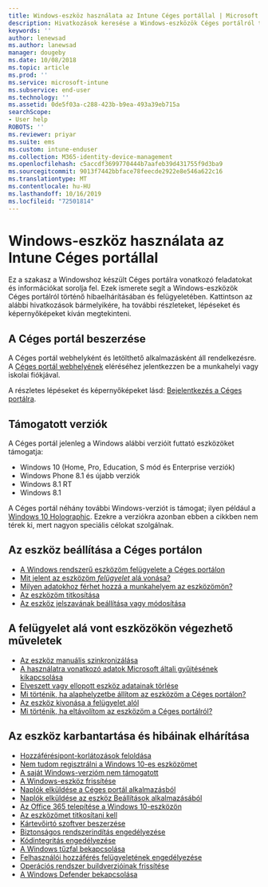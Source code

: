 ```yaml
---
title: Windows-eszköz használata az Intune Céges portállal | Microsoft Docs
description: Hivatkozások keresése a Windows-eszközök Céges portálról történő hibaelhárításához vagy felügyeletéhez
keywords: ''
author: lenewsad
ms.author: lanewsad
manager: dougeby
ms.date: 10/08/2018
ms.topic: article
ms.prod: ''
ms.service: microsoft-intune
ms.subservice: end-user
ms.technology: ''
ms.assetid: 0de5f03a-c288-423b-b9ea-493a39eb715a
searchScope:
- User help
ROBOTS: ''
ms.reviewer: priyar
ms.suite: ems
ms.custom: intune-enduser
ms.collection: M365-identity-device-management
ms.openlocfilehash: c5accdf3699770444b7aafeb39d431755f9d3ba9
ms.sourcegitcommit: 9013f7442bbface78feecde2922e8e546a622c16
ms.translationtype: MT
ms.contentlocale: hu-HU
ms.lasthandoff: 10/16/2019
ms.locfileid: "72501814"
---
```

# <a name="using-your-windows-device-with-intune-company-portal"></a>Windows-eszköz használata az Intune Céges portállal

Ez a szakasz a Windowshoz készült Céges portálra vonatkozó feladatokat és információkat sorolja fel. Ezek ismerete segít a Windows-eszközök Céges portálról történő hibaelhárításában és felügyeletében. Kattintson az alábbi hivatkozások bármelyikére, ha további részleteket, lépéseket és képernyőképeket kíván megtekinteni.  

## <a name="how-to-get-company-portal"></a>A Céges portál beszerzése
A Céges portál webhelyként és letölthető alkalmazásként áll rendelkezésre. A [Céges portál webhelyének](https://go.microsoft.com/fwlink/?linkid=2010980) eléréséhez jelentkezzen be a munkahelyi vagy iskolai fiókjával.  

A részletes lépéseket és képernyőképeket lásd: [Bejelentkezés a Céges portálra](https://docs.microsoft.com/intune-user-help/sign-in-to-the-company-portal).

## <a name="supported-versions"></a>Támogatott verziók

A Céges portál jelenleg a Windows alábbi verzióit futtató eszközöket támogatja:

* Windows 10 (Home, Pro, Education, S mód és Enterprise verziók)
* Windows Phone 8.1 és újabb verziók
* Windows 8.1 RT
* Windows 8.1

A Céges portál néhány további Windows-verziót is támogat; ilyen például a [Windows 10 Holographic](https://www.microsoft.com/hololens). Ezekre a verziókra azonban ebben a cikkben nem térek ki, mert nagyon speciális célokat szolgálnak.

## <a name="set-up-your-device-in-the-company-portal"></a>Az eszköz beállítása a Céges portálon
- [A Windows rendszerű eszközöm felügyelete a Céges portálon](windows-enrollment-company-portal.md)  
- [Mit jelent az eszközöm *felügyelet* alá vonása?](what-happens-if-you-install-the-company-portal-app-and-enroll-your-device-in-intune-windows.md)
- [Milyen adatokhoz férhet hozzá a munkahelyem az eszközömön?](what-info-can-your-company-see-when-you-enroll-your-device-in-intune.md)
- [Az eszközöm titkosítása](encrypt-your-device-windows.md)
- [Az eszköz jelszavának beállítása vagy módosítása](set-or-change-your-password-windows.md)

## <a name="things-you-can-do-after-your-device-is-enrolled-in-management"></a>A felügyelet alá vont eszközökön végezhető műveletek
- [Az eszköz manuális szinkronizálása](sync-your-device-manually-windows.md)
- [A használatra vonatkozó adatok Microsoft általi gyűjtésének kikapcsolása](turn-off-microsoft-usage-data-collection-windows.md)
- [Elveszett vagy ellopott eszköz adatainak törlése](reset-erase-your-device-cpwebsite.md)
- [Mi történik, ha alaphelyzetbe állítom az eszközöm a Céges portálon?](what-happens-if-you-reset-your-device-using-the-company-portal-windows.md)
- [Az eszköz kivonása a felügyelet alól](unenroll-your-device-from-intune-windows.md)
- [Mi történik, ha eltávolítom az eszközöm a Céges portálról?](what-happens-if-you-unenroll-your-device-from-intune-windows.md)

## <a name="troubleshoot-and-maintain-your-device"></a>Az eszköz karbantartása és hibáinak elhárítása
* [Hozzáférésipont-korlátozások feloldása](resolve-access-point-restrictions.md)
* [Nem tudom regisztrálni a Windows 10-es eszközömet](troubleshoot-your-windows-10-device-windows.md)
* [A saját Windows-verzióm nem támogatott](your-windows-version-isnt-yet-supported.md)
* [A Windows-eszköz frissítése](you-need-to-update-your-windows-device.md)
* [Naplók elküldése a Céges portál alkalmazásból](send-logs-to-your-it-admin-cp-windows.md)
* [Naplók elküldése az eszköz Beállítások alkalmazásából](send-logs-to-your-it-admin-settings-windows.md)
* [Az Office 365 telepítése a Windows 10-eszközön](install-office-windows.md)
* [Az eszközömet titkosítani kell](you-need-to-enable-windows-encryption.md)
* [Kártevőirtó szoftver beszerzése](your-device-needs-antimalware-software.md)
* [Biztonságos rendszerindítás engedélyezése](you-need-to-enable-secure-boot-windows.md)
* [Kódintegritás engedélyezése](you-need-to-enable-code-integrity.md)
* [A Windows tűzfal bekapcsolása](you-need-to-enable-defender-firewall-windows.md)
* [Felhasználói hozzáférés felügyeletének engedélyezése](you-need-to-enable-uac-windows.md)
* [Operációs rendszer buildverzióinak frissítése](you-need-to-update-os-build-version-windows.md)
* [A Windows Defender bekapcsolása](turn-on-defender-windows.md)
